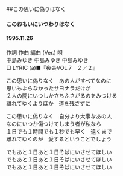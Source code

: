 ##この思いに偽りはなく
#### このおもいにいつわりはなく
#### 1995.11.26


作詞  作曲  編曲 (Ver.)   唄  
中島みゆき   中島みゆき       中島みゆき  
□ LYRIC (a)■『夜会VOL.7　２／２』  
  
  
この思いに偽りなく　あの人がすべてなのに  
思いもよらなかったサヨナラだけが  
２人の間にいつしか立ちふさがるのをみつける  
離れてゆくよりほか　道を残さずに  
  
この思いに偽りなく　自分より大事なあの人  
なのにいつか傷つけてしまう者が私なら  
１日でも１時間でも１秒でも早く　遠くまで  
離れてゆくのが　愛するということでしょう  
  
でもあと１日あと１日そばにいさせてほしい  
でもあと１日あと１日そばにいさせてほしい  
でもあと１日あと１日そばにいさせてほしい  